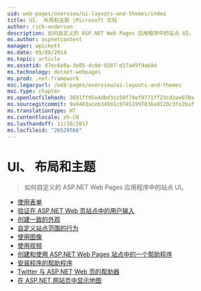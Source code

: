 ```yaml
---
uid: web-pages/overview/ui-layouts-and-themes/index
title: UI、 布局和主题 |Microsoft 文档
author: rick-anderson
description: 如何自定义的 ASP.NET Web Pages 应用程序中的站点 UI。
ms.author: aspnetcontent
manager: wpickett
ms.date: 09/08/2014
ms.topic: article
ms.assetid: d7ec6e8a-3e05-4c0d-9207-d17a49f9a64d
ms.technology: dotnet-webpages
ms.prod: .net-framework
msc.legacyurl: /web-pages/overview/ui-layouts-and-themes
msc.type: chapter
ms.openlocfilehash: 3681ff95e4dbd3cc50f74ef9771ff23cd3ae070a
ms.sourcegitcommit: 9a9483aceb34591c97451997036a9120c3fe2baf
ms.translationtype: HT
ms.contentlocale: zh-CN
ms.lasthandoff: 11/10/2017
ms.locfileid: "26529566"
---
```

<a name="ui-layouts-and-themes"></a>UI、 布局和主题
====================
> 如何自定义的 ASP.NET Web Pages 应用程序中的站点 UI。


- [使用表单](4-working-with-forms.md)
- [验证在 ASP.NET Web 页站点中的用户输入](validating-user-input-in-aspnet-web-pages-sites.md)
- [创建一致的外观](3-creating-a-consistent-look.md)
- [自定义站点范围的行为](18-customizing-site-wide-behavior.md)
- [使用图像](9-working-with-images.md)
- [使用视频](10-working-with-video.md)
- [创建和使用 ASP.NET Web Pages 站点中的一个帮助程序](creating-and-using-a-helper-in-an-aspnet-web-pages-site.md)
- [安装程序的帮助程序](installing-helpers.md)
- [Twitter 与 ASP.NET Web 页的帮助器](twitter-helper.md)
- [在 ASP.NET 网站页中显示地图](displaying-maps-in-an-aspnet-web-pages-site.md)
